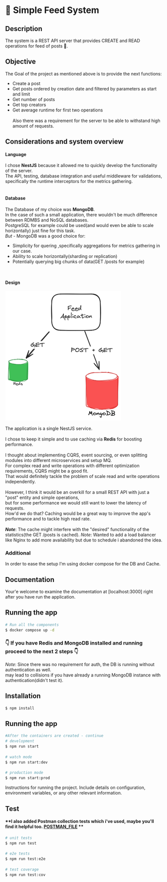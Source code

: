 #  📝 Simple Feed System 

## Description

The system is a REST API server that provides CREATE and READ operations for feed of posts 🏣.

## Objective

The Goal of the project as mentioned above is to provide the next functions:

- Create a post
- Get posts ordered by creation date and filtered by parameters as start and limit
- Get number of posts
- Get top creators
- Get average runtime for first two operations
  <br><br>
  Also there was a requirement for the server to be able to withstand high amount of requests.

## Considerations and system overview

#### Language

I chose **NestJS** because it allowed me to quickly develop the functionality of the server.
<br>The API, testing, database integration and useful middleware for validations,
specifically the runtime interceptors for the metrics gathering.<br><br>

#### Database

The Database of my choice was **MongoDB**.<br>
In the case of such a small application, there wouldn't be much difference between RDMBS and NoSQL databases.<br>
PostgreSQL for example could be used(and would even be able to scale horizontally) just fine for this task.<br>
_But_  - MongoDB was a good choice for:<br>

- Simplicity for quering ,specifically aggregations for metrics gathering in our case.
- Ability to scale horizontally(sharding or replication)
- Potentially querying big chunks of data(GET /posts for example)
<br> 

#### Design

![Diagram](Diagram.png)

The application is a single NestJS service.<br><br>
I chose to keep it simple and to use caching via **Redis** for boosting performance.<br><br>
I thought about implementing CQRS, event sourcing, or even splitting modules into different microservices and setup MQ.<br>
For complex read and write operations with different optimization requirements, CQRS might be a good fit. <br>
That would definitely tackle the problem of scale read and write operations independently.<br><br>
However, I think it would be an overkill for a small REST API with just a "post" entity and simple operations,<br>
but for some performance we would still want to lower the latency of requests.<br>
How'd we do that? Caching would be a great way to improve the app's performance and to tackle high read rate.<br>
<br>
**_Note_**: The cache might interfere with the "desired" functionality of the statistics(the GET /posts is cached).
*_Note_*: Wanted to add a load balancer like Nginx to add more availability but due to schedule i abandoned the idea. <br> 

### Additional

In order to ease the setup I'm using docker compose for the DB and Cache.

## Documentation

Your'e welcome to examine the documentation at [localhost:3000]
right after you have run the application.
## Running the app

```bash
# Run all the components
$ docker compose up -d
```
### 👇 If you have Redis and MongoDB installed and running proceed to the next 2 steps 👇
*Note*: Since there was no requirement for auth, the DB is running without authentication as well.<br>
may lead to collisions if you have already a running MongoDB instance with authentication(didn't test it).
## Installation

```bash
$ npm install
```

## Running the app

```bash
#After the containers are created - continue
# development
$ npm run start

# watch mode
$ npm run start:dev

# production mode
$ npm run start:prod
```
Instructions for running the project. Include details on configuration, environment variables, or any other relevant information.

## Test
 #### **I also added Postman collection tests which i've used, maybe you'll find it helpful too. [POSTMAN_FILE] **

```bash
# unit tests
$ npm run test

# e2e tests
$ npm run test:e2e

# test coverage
$ npm run test:cov
```

 [OPEN_API_URL]: localhost:3000/api
 [POSTMAN_FILE]: feed-api-calls.postman_collection.json